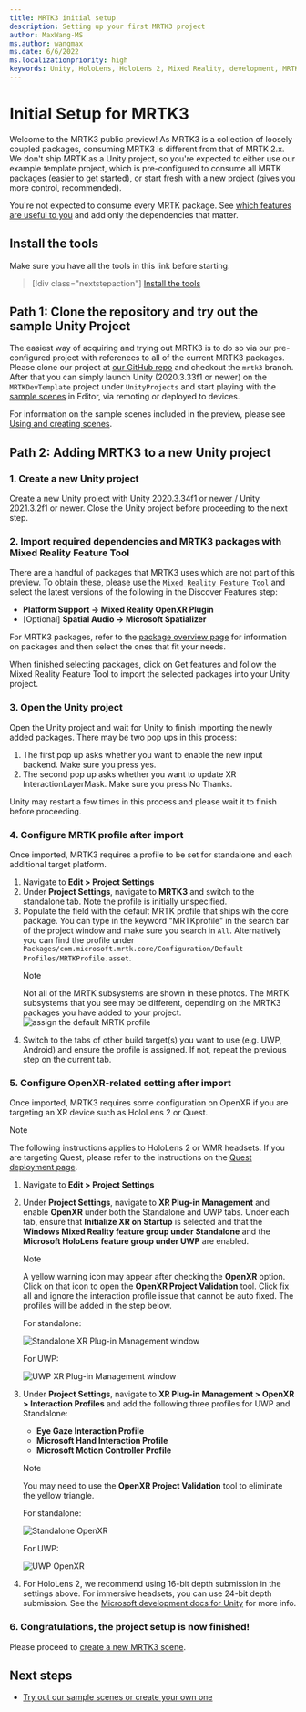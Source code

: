 ```yaml
---
title: MRTK3 initial setup
description: Setting up your first MRTK3 project
author: MaxWang-MS
ms.author: wangmax
ms.date: 6/6/2022
ms.localizationpriority: high
keywords: Unity, HoloLens, HoloLens 2, Mixed Reality, development, MRTK3, initial setup, setup, Mixed Reality Toolkit, MRTK
---
```


# Initial Setup for MRTK3

Welcome to the MRTK3 public preview! As MRTK3 is a collection of loosely coupled packages, consuming MRTK3 is different from that of MRTK 2.x. We don't ship MRTK as a Unity project, so you're expected to either use our example template project, which is pre-configured to consume all MRTK packages (easier to get started), or start fresh with a new project (gives you more control, recommended).

You're not expected to consume every MRTK package. See [which features are useful to you](packages/packages-overview.md) and add only the dependencies that matter.

## Install the tools
Make sure you have all the tools in this link before starting:

> [!div class="nextstepaction"]
> [Install the tools](/windows/mixed-reality/develop/install-the-tools?tabs=unity)

## Path 1: Clone the repository and try out the sample Unity Project

The easiest way of acquiring and trying out MRTK3 is to do so via our pre-configured project with references to all of the current MRTK3 packages. Please clone our project at [our GitHub repo](https://github.com/microsoft/MixedRealityToolkit-Unity/tree/mrtk3) and checkout the `mrtk3` branch. After that you can simply launch Unity (2020.3.33f1 or newer) on the `MRTKDevTemplate` project under `UnityProjects` and start playing with the [sample scenes](scenes.md) in Editor, via remoting or deployed to devices.

For information on the sample scenes included in the preview, please see [Using and creating scenes](scenes.md).

## Path 2: Adding MRTK3 to a new Unity project

### 1. Create a new Unity project

Create a new Unity project with Unity 2020.3.34f1 or newer / Unity 2021.3.2f1 or newer. Close the Unity project before proceeding to the next step.

### 2. Import required dependencies and MRTK3 packages with Mixed Reality Feature Tool

There are a handful of packages that MRTK3 uses which are not part of this preview. To obtain these, please use the [`Mixed Reality Feature Tool`](https://docs.microsoft.com/windows/mixed-reality/develop/unity/welcome-to-mr-feature-tool) and select the latest versions of the following in the Discover Features step:

- **Platform Support → Mixed Reality OpenXR Plugin**
- [Optional] **Spatial Audio → Microsoft Spatializer**

For MRTK3 packages, refer to the [package overview page](packages/packages-overview.md) for information on packages and then select the ones that fit your needs.

When finished selecting packages, click on Get features and follow the Mixed Reality Feature Tool to import the selected packages into your Unity project.

### 3. Open the Unity project

Open the Unity project and wait for Unity to finish importing the newly added packages. There may be two pop ups in this process:

1. The first pop up asks whether you want to enable the new input backend. Make sure you press yes.
1. The second pop up asks whether you want to update XR InteractionLayerMask. Make sure you press No Thanks.

Unity may restart a few times in this process and please wait it to finish before proceeding.

### 4. Configure MRTK profile after import

Once imported, MRTK3 requires a profile to be set for standalone and each additional target platform.

1. Navigate to **Edit > Project Settings**
1. Under **Project Settings**, navigate to **MRTK3** and switch to the standalone tab. Note the profile is initially unspecified.
1. Populate the field with the default MRTK profile that ships wih the core package. You can type in the keyword "MRTKprofile" in the search bar of the project window and make sure you search in `All`. Alternatively you can find the profile under `Packages/com.microsoft.mrtk.core/Configuration/Default Profiles/MRTKProfile.asset`.
   >[!NOTE]
   > Not all of the MRTK subsystems are shown in these photos. The MRTK subsystems that you see may be different, depending on the MRTK3 packages you have added to your project.
   ![assign the default MRTK profile](images/mrtk-profile.png)
1. Switch to the tabs of other build target(s) you want to use (e.g. UWP, Android) and ensure the profile is assigned. If not, repeat the previous step on the current tab.

### 5. Configure OpenXR-related setting after import

Once imported, MRTK3 requires some configuration on OpenXR if you are targeting an XR device such as HoloLens 2 or Quest.

>[!NOTE]
>The following instructions applies to HoloLens 2 or WMR headsets. If you are targeting Quest, please refer to the instructions on the [Quest deployment page](deployment/quest-deployment.md#deployment-prerequisites).

1. Navigate to **Edit > Project Settings**

1. Under **Project Settings**, navigate to **XR Plug-in Management** and enable **OpenXR** under both the Standalone and UWP tabs. Under each tab, ensure that **Initialize XR on Startup** is selected and that the **Windows Mixed Reality feature group under Standalone** and the **Microsoft HoloLens feature group under UWP** are enabled.

    >[!NOTE]
    >A yellow warning icon may appear after checking the **OpenXR** option. Click on that icon to open the **OpenXR Project Validation** tool. Click fix all and ignore the interaction profile issue that cannot be auto fixed. The profiles will be added in the step below.

    For standalone:

    ![Standalone XR Plug-in Management window](images/standalone-xr-plug-in-management.png)

    For UWP:

    ![UWP XR Plug-in Management window](images/uwp-xr-plug-in-management.png)

1. Under **Project Settings**, navigate to **XR Plug-in Management > OpenXR > Interaction Profiles** and add the following three profiles for UWP and Standalone:
    * **Eye Gaze Interaction Profile**
    * **Microsoft Hand Interaction Profile**
    * **Microsoft Motion Controller Profile**

    >[!NOTE]
    >You may need to use the **OpenXR Project Validation** tool to eliminate the yellow triangle.

    For standalone:

    ![Standalone OpenXR](images/standalone-openxr.png)

    For UWP:

    ![UWP OpenXR](images/uwp-openxr.png)

1. For HoloLens 2, we recommend using 16-bit depth submission in the settings above. For immersive headsets, you can use 24-bit depth submission. See the [Microsoft development docs for Unity](/windows/mixed-reality/develop/unity/recommended-settings-for-unity#enable-depth-buffer-sharing) for more info.

### 6. Congratulations, the project setup is now finished!

Please proceed to [create a new MRTK3 scene](scenes.md#creating-a-new-scene-with-mrtk3).

## Next steps

* [Try out our sample scenes or create your own one](scenes.md)

